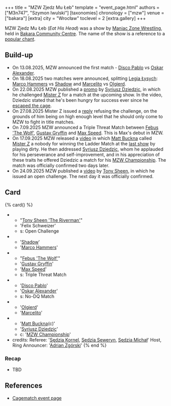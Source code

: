 +++
title = "MZW Zjedz Mu Łeb"
template = "event_page.html"
authors = ["M3n747", "Szymon Iwulski"]
[taxonomies]
chronology = ["mzw"]
venue = ["bakara"]
[extra]
city = "Wrocław"
toclevel = 2
[extra.gallery]
+++

MZW Zjedz Mu Łeb (_Eat His Head_) was a show by [Maniac Zone Wrestling](@/o/mzw.md), held in [Bakara Community Centre](@/v/bakara.md). The name of the show is a reference to a [popular chant](@/a/polish-wrestling-chants.md#calls-to-action).

## Build-up

* On 13.08.2025, MZW announced the first match - [Disco Pablo](@/w/disco-pablo.md) vs [Oskar Alexander](@/w/oskar-alexander.md).
* On 18.08.2025 two matches were announced, splitting [Legia Łysych](@/tt/legia-lysych.md): [Marco Hammers](@/w/marco-hammers.md) vs [Shadow](@/w/shadow.md) and [Marcelito](@/w/marcelito.md) vs [Olgierd](@/w/olgierd.md).
* On 22.08.2025 MZW published a [promo][promo-dziedzic] by [Syriusz Dziedzic](@/w/dziedzic.md), in which he challenged [Mister Z](@/w/mister-z.md) for a match at the upcoming show. In the video, Dziedzic stated that he's been hungry for success ever since he [escaped the cage](@/a/ptw-exits.md).
* On 27.08.2025 Mister Z issued a [reply][promo-z] refusing the challenge, on the grounds of him being on high enough level that he should only come to MZW to fight in title matches.
* On 7.09.2025 MZW announced a Triple Threat Match between [Febus 'The Wolf'](@/w/apollo-anderson.md), [Gustav Gryffin](@/w/gustav-gryffin.md) and [Max Speed](@/w/max-speed.md). This is Max's debut in MZW.
* On 17.09.2025 MZW released a [video][promo-matt] in which [Matt Buckna](@/w/matt-buckna.md) called [Mister Z](@/w/mister-z.md) a nobody for winning the Ladder Match at the [last show](@/e/mzw/2025-06-28-mzw-green-madness.md) by playing dirty. He then addressed [Syriusz Dziedzic](@/w/dziedzic.md), whom he applauded for his perseverance and self-improvement, and in his appreciation of these traits he offered Dziedzic a match for his [MZW Championship](@/c/mzw-championship.md). The match was officially confirmed two days later.
* On 24.09.2025 MZW published a [video][riverman-challenge] by [Tony Sheen](@/w/riverman.md), in which he issued an open challenge. The next day it was officially confirmed.

## Card

{% card() %}
- - "[Tony Sheen 'The Riverman'](@/w/riverman.md)"
  - 'Felix Schweizer'
  - s: Open Challenge
- - '[Shadow](@/w/shadow.md)'
  - '[Marco Hammers](@/w/marco-hammers.md)'
- - "[Febus 'The Wolf'](@/w/apollo-anderson.md)"
  - '[Gustav Gryffin](@/w/gustav-gryffin.md)'
  - '[Max Speed](@/w/max-speed.md)'
  - s: Triple Threat Match
- - '[Disco Pablo](@/w/disco-pablo.md)'
  - '[Oskar Alexander](@/w/oskar-alexander.md)'
  - s: No-DQ Match
- - '[Olgierd](@/w/olgierd.md)'
  - '[Marcelito](@/w/marcelito.md)'
- - '[Matt Buckna](@/w/matt-buckna.md)(c)'
  - '[Syriusz Dziedzic](@/w/dziedzic.md)'
  - c: '[MZW Championship](@/c/mzw-championship.md)'
- credits:
    Referee: '[Sędzia Kornel](@/w/sedzia-kornel.md), [Sędzia Seweryn](@/w/sedzia-seweryn.md), [Sędzia Michał](@/w/sedzia-michal.md)'
    Host, Ring Announcer: '[Adrian Zgórski](@/w/adrian-zgorski.md)'
{% end %}

### Recap

* TBD

## References

* [Cagematch event page](https://www.cagematch.net/?id=1&nr=431688)

[promo-dziedzic]: https://www.facebook.com/reel/1952443468659232/
[promo-z]: https://www.facebook.com/reel/2210556449383947/
[promo-matt]: https://www.facebook.com/ManiacZoneWrestling/videos/655104714312240
[riverman-challenge]: https://www.facebook.com/watch/?v=1115122563935121
